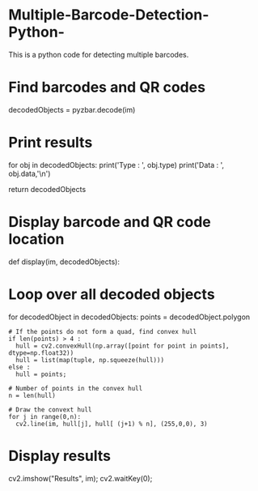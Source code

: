 # Multiple-Barcode-Detection-Python-
This is a python code for detecting multiple barcodes.

 # Find barcodes and QR codes
  decodedObjects = pyzbar.decode(im)

  # Print results
  for obj in decodedObjects:
    print('Type : ', obj.type)
    print('Data : ', obj.data,'\n')
    
  return decodedObjects


# Display barcode and QR code location  
def display(im, decodedObjects):

  # Loop over all decoded objects
  for decodedObject in decodedObjects: 
    points = decodedObject.polygon

    # If the points do not form a quad, find convex hull
    if len(points) > 4 : 
      hull = cv2.convexHull(np.array([point for point in points], dtype=np.float32))
      hull = list(map(tuple, np.squeeze(hull)))
    else : 
      hull = points;
    
    # Number of points in the convex hull
    n = len(hull)

    # Draw the convext hull
    for j in range(0,n):
      cv2.line(im, hull[j], hull[ (j+1) % n], (255,0,0), 3)

  # Display results 
  cv2.imshow("Results", im);
  cv2.waitKey(0);
